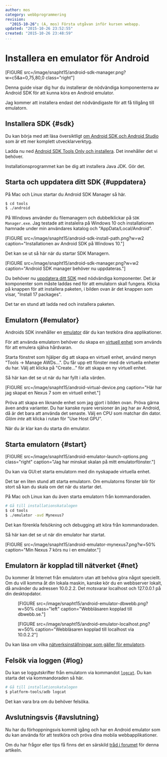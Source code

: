 ```yaml
---
author: mos
category: webbprogrammering
revision:
  "2015-10-26": (A, mos) Första utgåvan inför kursen webapp.
updated: "2015-10-26 23:52:55"
created: "2015-10-26 23:48:59"
...
```

Installera en emulator för Android
==================================

[FIGURE src=/image/snapht15/android-sdk-manager.png?w=c5&a=0,75,80,0 class="right"]

Denna guide visar dig hur du installerar de nödvändiga komponenterna av Android SDK för att kunna köra en Android emulator.

Jag kommer att installera endast det nödvändigaste för att få tillgång till emulatorn.

<!--more-->




Installera SDK {#sdk}
--------------------------------------

Du kan börja med att läsa översiktligt [om Android SDK och Android Studio](https://developer.android.com/sdk/index.html) som är ett mer komplett utvecklarverktyg.

Ladda nu ned [Android SDK Tools Only och installera](https://developer.android.com/sdk/installing/index.html). Det innehåller det vi behöver.

Installationsprogrammet kan be dig att installera Java JDK. Gör det.



Starta och uppdatera ditt SDK {#uppdatera}
--------------------------------------

På Mac och Linux startar du Android SDK Manager så här.

```bash
$ cd tools
$ ./android
```

På Windows använder du filemanagern och dubbelklickar på `SDK Manager.exe`. Jag testade att instalelra på Windows 10 och installationen hamnade under min användares katalog och "AppData/Local/Android".

[FIGURE src=/image/snapht15/android-sdk-install-path.png?w=w2 caption="Installationen av Android SDK på Windows 10."]

Det kan se ut så här när du startar SDK Managern.

[FIGURE src=/image/snapht15/android-sdk-manager.png?w=w2 caption="Android SDK manager behöver nu uppdateras."]

Du behöver nu [uppdatera ditt SDK](https://developer.android.com/sdk/installing/adding-packages.html) med nödvändiga komponenter. Det är komponenter som måste laddas ned för att emulatorn skall fungera. Klicka på knappen för att installera paketen, i bilden ovan är det knappen som visar, "Install 17 packages".

Det tar en stund att ladda ned och installera paketen.



Emulatorn {#emulator}
--------------------------------------

Androids SDK innehåller en [emulator](http://developer.android.com/tools/devices/emulator.html) där du kan testköra dina applikationer.

För att använda emulatorn behöver du skapa en [virtuell enhet](http://developer.android.com/tools/devices/index.html) som används för att emulera själva hårdvaran.

Starta fönstret som hjälper dig att skapa en virtuell enhet, använd menyn "Tools -> Manage AWDs...". Du får upp ett fönster med de virtuella enheter du har. Välj att klicka på "Create..." för att skapa en ny virtuell enhet.

Så här kan det se ut när du har fyllt i alla värden.

[FIGURE src=/image/snapht15/android-virtual-device.png caption="Här har jag skapat en Nexus 7 som en virtuell enhet."]

Pröva att skapa en liknande enhet som jag gjort i bilden ovan. Pröva gärna även andra varianter. Du har kanske nyare versioner än jag har av Android, då är det bara att använda det senaste. Välj en CPU som matchar din dator. *Glöm inte* att klicka i rutan för "Use Host GPU".

När du är klar kan du starta din emulator.



Starta emulatorn {#start}
--------------------------------------

[FIGURE src=/image/snapht15/android-emulator-launch-options.png class="right" caption="Jag har minskat skalan på mitt emulatorfönster."]

Du kan via GUI:et starta emulatorn med din nyskapade virtuella enhet. 

Det tar en liten stund att starta emulatorn. Om emulatorns fönster blir för stort så kan du skala om det när du startar det. 

På Mac och Linux kan du även starta emulatorn från kommandoraden.

```bash
# Gå till installationskatalogen
$ cd tools
$ ./emulator -avd Mynexus7   
```

Det kan förenkla felsökning och debugging att köra från kommandoraden.

Så här kan det se ut när din emulator har startat.

[FIGURE src=/image/snapht15/android-emulator-mynexus7.png?w=50% caption="Min Nexus 7 körs nu i en emulator."]



Emulatorn är kopplad till nätverket {#net}
--------------------------------------

Du kommer åt Internet från emulatorn utan att behöva göra något speciellt. Om du vill komma åt din lokala maskin, kanske kör du en webbserver lokalt, då använder du adressen 10.0.2.2. Det motsvarar localhost och 127.0.0.1 på din desktopdator.

<figure class="wrap">

[FIGURE src=/image/snapht15/android-emulator-dbwebb.png?w=50% class="left" caption="Webbläsaren kopplad till dbwebb.se."]

[FIGURE src=/image/snapht15/android-emulator-localhost.png?w=50% caption="Webbläsaren kopplad till localhost via 10.0.2.2"]

</figure>

Du kan läsa om vilka [nätverksinställningar som gäller för emulatorn](http://developer.android.com/tools/devices/emulator.html#emulatornetworking).



Felsök via loggen {#log}
--------------------------------------

Du kan se loggutskrifter från emulatorn via kommandot [`logcat`](http://developer.android.com/tools/help/logcat.html). Du kan starta det via kommandoraden så här.

```bash
# Gå till installationskatalogen
$ platform-tools/adb logcat
```

Det kan vara bra om du behöver felsöka.



Avslutningsvis {#avslutning}
--------------------------------------

Nu har du förhoppningsvis kommit igång och har en Android emulator som du kan använda för att testköra och pröva dina mobila webbapplikationer.

Om du har frågor eller tips få finns det en särskild [tråd i forumet](t/4741) för denna artikeln.




